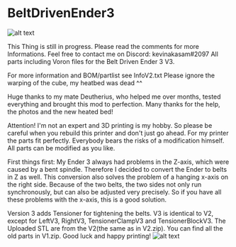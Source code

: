 # BeltDrivenEnder3
![alt text](https://github.com/kevinakasam/BeltDrivenEnder3/blob/main/BD_V3.jpg?raw=true)

This Thing is still in progress. Please read the comments for more Informations. Feel free to contact me on Discord: kevinakasam#2097
All parts including Voron files for the Belt Driven Ender 3 V3.

For more information and BOM/partlist see InfoV2.txt
Please ignore the warping of the cube, my heatbed was dead ^^

Huge thanks to my mate Deutherius, who helped me over months, tested everything and brought this mod to perfection. Many thanks for the help, the photos and the new heated bed!

Attention!
I'm not an expert and 3D printing is my hobby. So please be careful when you rebuild this printer and don't just go ahead. For my printer the parts fit perfectly.
Everybody bears the risks of a modification himself.
All parts can be modified as you like.

First things first:
My Ender 3 always had problems in the Z-axis, which were caused by a bent spindle. Therefore I decided to convert the Ender to belts in Z as well.
This conversion also solves the problem of a hanging x-axis on the right side. Because of the two belts, the two sides not only run synchronously, but can also be adjusted very precisely.
So if you have all these problems with the x-axis, this is a good solution.

Version 3 adds Tensioner for tightening the belts. V3 is identical to V2, except for LeftV3, RightV3, TensionerClampV3 and TensionerBlockV3.
The Uploaded STL are from the V2(the same as in V2.zip). You can find all the old parts in V1.zip.
Good luck and happy printing!
![alt text](https://github.com/kevinakasam/BeltDrivenEnder3/blob/main/Pictures/IMG_3939.JPEG?raw=true)
